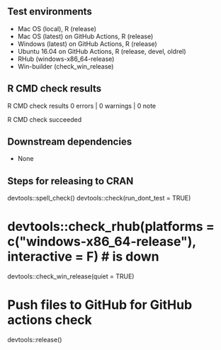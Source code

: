 ## Test environments
* Mac OS (local), R (release)
* Mac OS (latest) on GitHub Actions, R (release)
* Windows (latest) on GitHub Actions, R (release)
* Ubuntu 16.04 on GitHub Actions, R (release, devel, oldrel)
* RHub (windows-x86_64-release)
* Win-builder (check_win_release)


## R CMD check results
R CMD check results
0 errors | 0 warnings | 0 note

R CMD check succeeded


## Downstream dependencies
* None


## Steps for releasing to CRAN
devtools::spell_check()
devtools::check(run_dont_test = TRUE)
# devtools::check_rhub(platforms = c("windows-x86_64-release"), interactive = F) # is down
devtools::check_win_release(quiet = TRUE)
 # Push files to GitHub for GitHub actions check
devtools::release()

